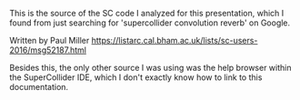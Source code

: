 This is the source of the SC code I analyzed for this presentation, which I found from just searching 
for 'supercollider convolution reverb' on Google. 

Written by Paul Miller
https://listarc.cal.bham.ac.uk/lists/sc-users-2016/msg52187.html

Besides this, the only other source I was using was the help browser within the SuperCollider IDE, which I don't exactly know how to link to this documentation. 